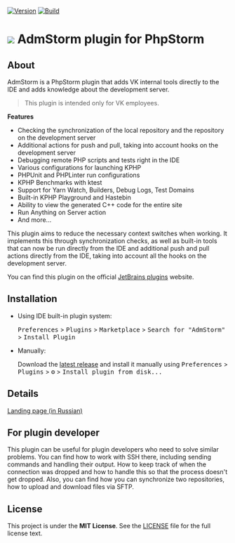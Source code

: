 [![Version](https://img.shields.io/jetbrains/plugin/v/18535-admstorm.svg)](https://plugins.jetbrains.com/plugin/18535-admstorm)
[![Build](https://github.com/VKCOM/admstorm/workflows/Build/badge.svg)](https://github.com/VKCOM/admstorm/workflows/Build/badge.svg)

# <img src="src/main/resources/META-INF/pluginIcon.svg"> AdmStorm plugin for PhpStorm

## About

AdmStorm is a PhpStorm plugin that adds VK internal tools directly to the IDE and adds knowledge about the development
server.

> This plugin is intended only for VK employees.

**Features**

- Checking the synchronization of the local repository and the repository on the development server
- Additional actions for push and pull, taking into account hooks on the development server
- Debugging remote PHP scripts and tests right in the IDE
- Various configurations for launching KPHP
- PHPUnit and PHPLinter run configurations
- KPHP Benchmarks with ktest
- Support for Yarn Watch, Builders, Debug Logs, Test Domains
- Built-in KPHP Playground and Hastebin
- Ability to view the generated C++ code for the entire site
- Run Anything on Server action
- And more...

This plugin aims to reduce the necessary context switches when working. It implements this through synchronization
checks, as well as built-in tools that can now be run directly from the IDE and additional push and pull actions
directly from the IDE, taking into account all the hooks on the development server.

You can find this plugin on the official [JetBrains plugins](https://plugins.jetbrains.com/plugin/18535-admstorm)
website.

## Installation

- Using IDE built-in plugin system:

  <kbd>Preferences</kbd> > <kbd>Plugins</kbd> > <kbd>Marketplace</kbd> > <kbd>Search for "AdmStorm"</kbd> >
  <kbd>Install Plugin</kbd>

- Manually:

  Download the [latest release](https://github.com/VKCOM/admstorm/releases/latest) and install it manually using
  <kbd>Preferences</kbd> > <kbd>Plugins</kbd> > <kbd>⚙️</kbd> > <kbd>Install plugin from disk...</kbd>

## Details

[Landing page (in Russian)](https://vkcom.github.io/admstorm/)

## For plugin developer

This plugin can be useful for plugin developers who need to solve similar problems. You can find how to work with SSH
there, including sending commands and handling their output. How to keep track of when the connection was dropped and
how to handle this so that the process doesn't get dropped. Also, you can find how you can synchronize two repositories,
how to upload and download files via SFTP.

## License

This project is under the **MIT License**. See the [LICENSE](https://github.com/VKCOM/admstorm/blob/master/LICENSE) file
for the full license text.
